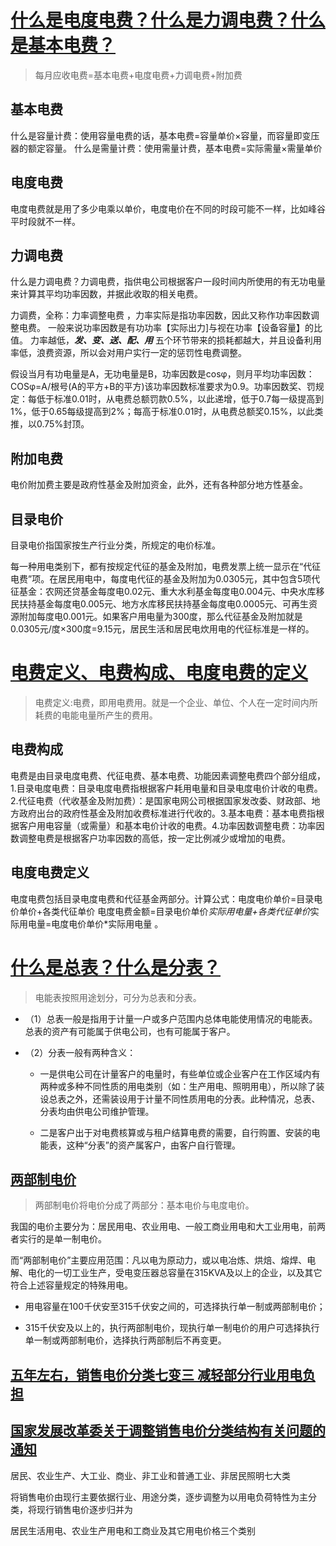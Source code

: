 # [什么是电度电费？什么是力调电费？什么是基本电费？](https://www.zhihu.com/question/584002794)

> 每月应收电费=基本电费+电度电费+力调电费+附加费

## 基本电费
什么是容量计费：使用容量电费的话，基本电费=容量单价×容量，而容量即变压器的额定容量。
什么是需量计费：使用需量计费，基本电费=实际需量×需量单价

## 电度电费
电度电费就是用了多少电乘以单价，电度电价在不同的时段可能不一样，比如峰谷平时段就不一样。

## 力调电费
什么是力调电费？力调电费，指供电公司根据客户一段时间内所使用的有无功电量来计算其平均功率因数，并据此收取的相关电费。

力调费，全称：力率调整电费 ，力率实际是指功率因数，因此又称作功率因数调整电费。
一般来说功率因数是有功功率【实际出力]与视在功率【设备容量】的比值。
力率越低，***发、变、送、配、用*** 五个环节带来的损耗都越大，并且设备利用率低，浪费资源，所以会对用户实行一定的惩罚性电费调整。

假设当月有功电量是A，无功电量是B，功率因数是cosφ，则月平均功率因数： COSφ=A/根号(A的平方+B的平方)该功率因数标准要求为0.9。功率因数奖、罚规定：每低于标准0.01时，从电费总额罚款0.5%，以此递增，低于0.7每一级提高到1%，低于0.65每级提高到2%；每高于标准0.01时，从电费总额奖0.15%，以此类推，以0.75%封顶。

## 附加电费
电价附加费主要是政府性基金及附加资金，此外，还有各种部分地方性基金。

## 目录电价
目录电价指国家按生产行业分类，所规定的电价标准。

每一种用电类别下，都有按规定代征的基金及附加，电费发票上统一显示在“代征电费”项。在居民用电中，每度电代征的基金及附加为0.0305元，其中包含5项代征基金：农网还贷基金每度电0.02元、重大水利基金每度电0.004元、中央水库移民扶持基金每度电0.005元、地方水库移民扶持基金每度电0.0005元、可再生资源附加每度电0.001元。如果客户用电量为300度，那么代征基金及附加就是0.0305元/度×300度=9.15元，居民生活和居民电炊用电的代征标准是一样的。


# [电费定义、电费构成、电度电费的定义](http://www.sn.sgcc.com.cn/html/main/col85/2020-12/25/20201225093150488544360_1.html)

> 电费定义:电费，即用电费用。就是一个企业、单位、个人在一定时间内所耗费的电能电量所产生的费用。

## 电费构成
电费是由目录电度电费、代征电费、基本电费、功能因素调整电费四个部分组成，1.目录电度电费：目录电度电费指根据客户耗用电量和目录电度电价计收的电费。2.代征电费（代收基金及附加费）：是国家电网公司根据国家发改委、财政部、地方政府出台的政府性基金及附加收费标准进行代收的。3.基本电费：基本电费指根据客户用电容量（或需量）和基本电价计收的电费。4.功率因数调整电费：功率因数调整电费是根据客户功率因数的高低，按一定比例减少或增加的电费。

## 电度电费定义
电度电费包括目录电度电费和代征基金两部分。计算公式：电度电价单价=目录电价单价+各类代征单价 电度电费金额=目录电价单价*实际用电量+各类代征单价*实际用电量=电度电价单价*实际用电量 。


# [什么是总表？什么是分表？](http://www.sn.sgcc.com.cn/html/main/col85/2015-08/25/20150825142535112606221_1.html)

> 电能表按照用途划分，可分为总表和分表。

- （1）总表一般是指用于计量一户或多户范围内总体电能使用情况的电能表。总表的资产有可能属于供电公司，也有可能属于客户。

- （2）分表一般有两种含义：

    - 一是供电公司在计量客户的电量时，有些单位或企业客户在工作区域内有两种或多种不同性质的用电类别（如：生产用电、照明用电），所以除了装设总表之外，还需装设用于计量不同性质用电的分表。此种情况，总表、分表均由供电公司维护管理。

    - 二是客户出于对电费核算或与租户结算电费的需要，自行购置、安装的电能表，这种“分表”的资产属客户，由客户自行管理。


## [两部制电价](https://zhuanlan.zhihu.com/p/639808149)

> 两部制电价将电价分成了两部分：基本电价与电度电价。

我国的电价主要分为：居民用电、农业用电、一般工商业用电和大工业用电，前两者实行的是单一制电价。

而“两部制电价”主要应用范围：凡以电为原动力，或以电冶炼、烘焙、熔焊、电解、电化的一切工业生产，受电变压器总容量在315KVA及以上的企业，以及其它符合上述容量规定的特殊用电。

- 用电容量在100千伏安至315千伏安之间的，可选择执行单一制或两部制电价；

- 315千伏安及以上的，执行两部制电价，现执行单一制电价的用户可选择执行单一制或两部制电价，选择执行两部制后不再变更。


## [五年左右，销售电价分类七变三 减轻部分行业用电负担](https://www.ndrc.gov.cn/fggz/tzgg/ggkx/201309/t20130905_1070738.html)
## [国家发展改革委关于调整销售电价分类结构有关问题的通知](https://zfxxgk.ndrc.gov.cn/upload/images/202210/2022102174811.pdf)

居民、农业生产、大工业、商业、非工业和普通工业、非居民照明七大类

将销售电价由现行主要依据行业、用途分类，逐步调整为以用电负荷特性为主分类，将现行销售电价逐步归并为

居民生活用电、农业生产用电和工商业及其它用电价格三个类别

